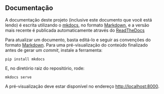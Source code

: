 Documentação
----

A documentação deste projeto (inclusive este documento que você está lendo) é escrita utilizando o [mkdocs][MKDOCS], no
formato [Markdown][MARKDOWN], e a versão mais recente é publicada automaticamente através do [ReadTheDocs][RTFD]

Para atualizar um documento, basta editá-lo e seguir as convenções do formato [Markdown][MARKDOWN]. Para uma
pré-visualização do conteúdo finalizado antes de gerar um _commit_, instale a ferramenta:

```
pip install mkdocs
```

E, no diretório raiz do repositório, rode:

```
mkdocs serve
```

A pré-visualização deve estar disponível no endereço [http://localhost:8000](http://localhost:8000).

[RTFD]:http://guia-de-servicos.readthedocs.org
[MKDOCS]:http://www.mkdocs.org
[MARKDOWN]:http://daringfireball.net/projects/markdown/
